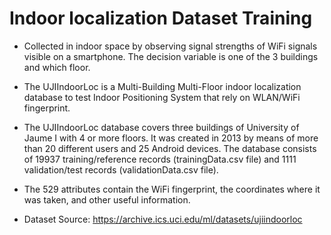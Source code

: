 # Indoor localization Dataset Training

- Collected in indoor space by observing signal strengths of WiFi signals visible on a smartphone. The decision variable is one of the 3 buildings and which floor.

- The UJIIndoorLoc is a Multi-Building Multi-Floor indoor localization database to test Indoor Positioning System that rely on WLAN/WiFi fingerprint.

- The UJIIndoorLoc database covers three buildings of University of Jaume I with 4 or more floors. It was created in 2013 by means of more than 20 different users and 25 Android devices. 
The database consists of 19937 training/reference records (trainingData.csv file) and 1111 validation/test records (validationData.csv file). 

- The 529 attributes contain the WiFi fingerprint, the coordinates where it was taken, and other useful information.

- Dataset Source: https://archive.ics.uci.edu/ml/datasets/ujiindoorloc




